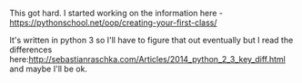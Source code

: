 This got hard. I started working on the information here - https://pythonschool.net/oop/creating-your-first-class/

It's written in python 3 so I'll have to figure that out eventually but I read the differences here:http://sebastianraschka.com/Articles/2014_python_2_3_key_diff.html and maybe I'll be ok.

